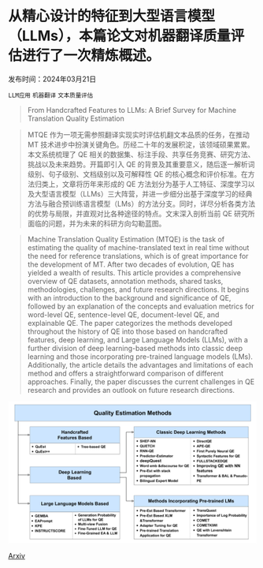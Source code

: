 # 从精心设计的特征到大型语言模型（LLMs），本篇论文对机器翻译质量评估进行了一次精炼概述。

发布时间：2024年03月21日

`LLM应用` `机器翻译` `文本质量评估`

> From Handcrafted Features to LLMs: A Brief Survey for Machine Translation Quality Estimation

> MTQE 作为一项无需参照翻译实现实时评估机翻文本品质的任务，在推动 MT 技术进步中扮演关键角色。历经二十年的发展积淀，该领域硕果累累。本文系统梳理了 QE 相关的数据集、标注手段、共享任务竞赛、研究方法、挑战以及未来趋势。开篇即引入 QE 的背景及其重要意义，随后逐一解析词级别、句子级别、文档级别以及可解释性 QE 的核心概念和评价标准。在方法归类上，文章将历年来形成的 QE 方法划分为基于人工特征、深度学习以及大型语言模型（LLMs）三大阵营，并进一步细分出基于深度学习的经典方法与融合预训练语言模型（LMs）的方法分支。同时，详尽分析各类方法的优势与局限，并直观对比各种途径的特点。文末深入剖析当前 QE 研究所面临的问题，并为未来的科研方向勾勒蓝图。

> Machine Translation Quality Estimation (MTQE) is the task of estimating the quality of machine-translated text in real time without the need for reference translations, which is of great importance for the development of MT. After two decades of evolution, QE has yielded a wealth of results. This article provides a comprehensive overview of QE datasets, annotation methods, shared tasks, methodologies, challenges, and future research directions. It begins with an introduction to the background and significance of QE, followed by an explanation of the concepts and evaluation metrics for word-level QE, sentence-level QE, document-level QE, and explainable QE. The paper categorizes the methods developed throughout the history of QE into those based on handcrafted features, deep learning, and Large Language Models (LLMs), with a further division of deep learning-based methods into classic deep learning and those incorporating pre-trained language models (LMs). Additionally, the article details the advantages and limitations of each method and offers a straightforward comparison of different approaches. Finally, the paper discusses the current challenges in QE research and provides an outlook on future research directions.

![从精心设计的特征到大型语言模型（LLMs），本篇论文对机器翻译质量评估进行了一次精炼概述。](../../../paper_images/2403.14118/x1.png)

[Arxiv](https://arxiv.org/abs/2403.14118)